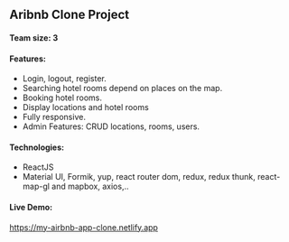 ## Aribnb Clone Project
#### Team size: 3
#### Features: 
- Login, logout, register.
- Searching hotel rooms depend on places on the map.
- Booking hotel rooms. 
- Display locations and hotel rooms
- Fully responsive.
- Admin Features: CRUD locations, rooms, users.
#### Technologies:
- ReactJS
- Material UI, Formik, yup, react router dom, redux, redux thunk, react-map-gl and mapbox, axios,..
#### Live Demo:
https://my-airbnb-app-clone.netlify.app
